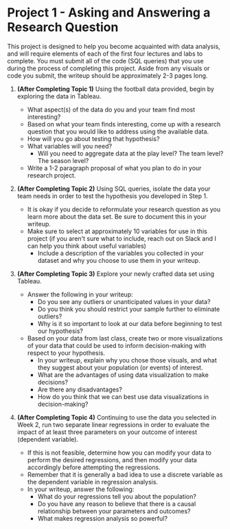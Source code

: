 # Project 1 - Asking and Answering a Research Question

This project is designed to help you become acquainted with data analysis, and will require elements of each of the first four lectures and labs to complete. 
You must submit all of the code (SQL queries) that you use during the process of completing this project. 
Aside from any visuals or code you submit, the writeup should be approximately 2-3 pages long.

1) **(After Completing Topic 1)** Using the football data provided, begin by exploring the data in Tableau.
    - What aspect(s) of the data do you and your team find most interesting?
    - Based on what your team finds interesting, come up with a research question that you would like to address using the available data.
    - How will you go about testing that hypothesis?
    - What variables will you need?
        - Will you need to aggregate data at the play level? The team level? The season level?
    - Write a 1-2 paragraph proposal of what you plan to do in your research project.

    
2) **(After Completing Topic 2)** Using SQL queries, isolate the data your team needs in order to test the hypothesis you developed in Step 1. 
    - It is okay if you decide to reformulate your research question as you learn more about the data set. Be sure to document this in your writeup.
    - Make sure to select at approximately 10 variables for use in this project (if you aren't sure what to include, reach out on Slack and I can help you think about useful variables)
        - Include a description of the variables you collected in your dataset and why you choose to use them in your writeup.

3) **(After Completing Topic 3)** Explore your newly crafted data set using Tableau. 
    - Answer the following in your writeup:
        - Do you see any outliers or unanticipated values in your data? 
        - Do you think you should restrict your sample further to eliminate outliers?
        - Why is it so important to look at our data before beginning to test our hypothesis?
    - Based on your data from last class, create two or more visualizations of your data that could be used to inform decision-making with respect to your hypothesis. 
        - In your writeup, explain why you chose those visuals, and what they suggest about your population (or events) of interest.
        - What are the advantages of using data visualization to make decisions?
        - Are there any disadvantages?
        - How do you think that we can best use data visualizations in decision-making?

4) **(After Completing Topic 4)** Continuing to use the data you selected in Week 2, run two separate linear regressions in order to evaluate the impact of at least three parameters on your outcome of interest (dependent variable). 
    - If this is not feasible, determine how you can modify your data to perform the desired regressions, and then modify your data accordingly before attempting the regressions. 
    - Remember that it is generally a bad idea to use a discrete variable as the dependent variable in regression analysis.
    - In your writeup, answer the following:
        - What do your regressions tell you about the population?
        - Do you have any reason to believe that there is a causal relationship between your parameters and outcomes?
        - What makes regression analysis so powerful?

